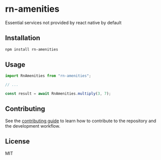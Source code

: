 # rn-amenities

Essential services not provided by react native by default

## Installation

```sh
npm install rn-amenities
```

## Usage

```js
import RnAmenities from "rn-amenities";

// ...

const result = await RnAmenities.multiply(3, 7);
```

## Contributing

See the [contributing guide](CONTRIBUTING.md) to learn how to contribute to the repository and the development workflow.

## License

MIT
